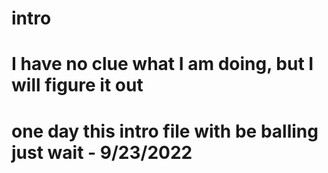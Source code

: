 # intro
# I have no clue what I am doing, but I will figure it out
# one day this intro file with be balling just wait - 9/23/2022
